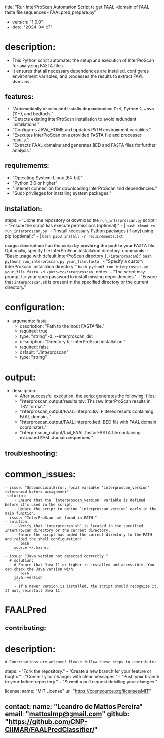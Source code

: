 
title: "Run InterProScan Automation Script to get FAAL -domain of FAAL fasta file sequences - FAALpred_prepare.py"
- version: "1.0.0"
- date: "2024-04-27"
# description: 
  - This Python script automates the setup and execution of InterProScan for analyzing FASTA files.
  - It ensures that all necessary dependencies are installed, configures environment variables,
    and processes the results to extract FAAL domains.

## features:
  - "Automatically checks and installs dependencies: Perl, Python 3, Java (11+), and bedtools."
  - "Detects existing InterProScan installation to avoid redundant installations."
  - "Configures JAVA_HOME and updates PATH environment variables."
  - "Executes InterProScan on a provided FASTA file and processes results."
  - "Extracts FAAL domains and generates BED and FASTA files for further analysis."

## requirements:
  - "Operating System: Linux (64-bit)"
  - "Python 3.6 or higher"
  - "Internet connection for downloading InterProScan and dependencies."
  - "Sudo privileges for installing system packages."

## installation:
  steps:
    - "Clone the repository or download the `run_interproscan.py` script."
    - "Ensure the script has execute permissions (optional):"
    - |
      ```bash
      chmod +x run_interproscan.py
      ```
    - "Install necessary Python packages (if any) using pip (optional):"
    - |
      ```bash
      pip3 install -r requirements.txt
      ```

usage:
  description: 
    Run the script by providing the path to your FASTA file. Optionally, specify the InterProScan installation directory.
  commands:
    - "Basic usage with default InterProScan directory (`./interproscan`):"
      ```bash
      python3 run_interproscan.py your_file.fasta
      ```
    - "Specify a custom InterProScan installation directory:"
      ```bash
      python3 run_interproscan.py your_file.fasta -d /path/to/interproscan
      ```
  notes:
    - "The script may prompt for your sudo password to install missing dependencies."
    - "Ensure that `interproscan.sh` is present in the specified directory or the current directory."

# configuration:
  - arguments:
     fasta:
      - description: "Path to the input FASTA file."
      - required: true
      - type: "string"
    -d, --interproscan_dir:
      - description: "Directory for InterProScan installation."
      - required: false
      - default: "./interproscan"
      - type: "string"

# output:
  - description: 
    - After successful execution, the script generates the following:
  files:
    - "interproscan_output/results.tsv: The raw InterProScan results in TSV format."
    - "interproscan_output/FAAL.interpro.tsv: Filtered results containing FAAL domains."
    - "interproscan_output/FAAL.interpro.bed: BED file with FAAL domain coordinates."
    - "interproscan_output/faal_FAAL.fasta: FASTA file containing extracted FAAL domain sequences."

## troubleshooting:
  # common_issues:
    - issue: "UnboundLocalError: local variable 'interproscan_version' referenced before assignment"
    -solution: 
        - Ensure that the `interproscan_version` variable is defined before it's used in the script.
        - Update the script to define `interproscan_version` early in the main function.
    - issue: "InterProScan not found in PATH."
    - solution: 
        - Verify that `interproscan.sh` is located in the specified InterProScan directory or the current directory.
        - Ensure the script has added the correct directory to the PATH and reload the shell configuration:
        ```bash
        source ~/.bashrc
        ```
    - issue: "Java version not detected correctly."
      # solution: 
        # Ensure that Java 11 or higher is installed and accessible. You can check the Java version with:
        ```bash
        java -version
        ```
        - If a newer version is installed, the script should recognize it. If not, reinstall Java 11.

# FAALPred

## contributing:
  # description: 
    # Contributions are welcome! Please follow these steps to contribute:
  steps:
    - "Fork the repository."
    - "Create a new branch for your feature or bugfix."
    - "Commit your changes with clear messages."
    - "Push your branch to your forked repository."
    - "Submit a pull request detailing your changes."

license:
  name: "MIT License"
  url: "https://opensource.org/licenses/MIT"

contact:
  name: "Leandro de Mattos Pereira"
  email: "mattoslmp@gmail.com"
  github: "https://github.com/CNP-CIIMAR/FAALPredClassifier/"
---
